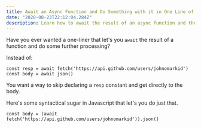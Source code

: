 ```yaml
---
title: Await an Async Function and Do Something with it in One Line of Javascript
date: "2020-08-23T22:12:04.284Z"
description: Learn how to await the result of an async function and then apply additional processing on it in one line of Javascript.
---
```


Have you ever wanted a one-liner that let's you `await` the result of a function and do some further processing?

Instead of:

```
const resp = await fetch('https://api.github.com/users/johnomarkid')
const body = await json()
```

You want a way to skip declaring a `resp` constant and get directly to the body.

Here's some syntactical sugar in Javascript that let's you do just that.

```
const body = (await fetch('https://api.github.com/users/johnomarkid')).json()
```
